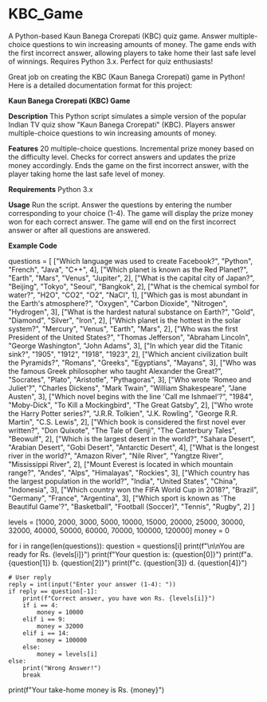 # KBC_Game
A Python-based Kaun Banega Crorepati (KBC) quiz game. Answer multiple-choice questions to win increasing amounts of money. The game ends with the first incorrect answer, allowing players to take home their last safe level of winnings. Requires Python 3.x. Perfect for quiz enthusiasts!


Great job on creating the KBC (Kaun Banega Crorepati) game in Python! Here is a detailed documentation format for this project:

**Kaun Banega Crorepati (KBC) Game**

**Description**
This Python script simulates a simple version of the popular Indian TV quiz show "Kaun Banega Crorepati" (KBC). Players answer multiple-choice questions to win increasing amounts of money.

**Features**
20 multiple-choice questions.
Incremental prize money based on the difficulty level.
Checks for correct answers and updates the prize money accordingly.
Ends the game on the first incorrect answer, with the player taking home the last safe level of money.

**Requirements**
Python 3.x

**Usage**
Run the script.
Answer the questions by entering the number corresponding to your choice (1-4).
The game will display the prize money won for each correct answer.
The game will end on the first incorrect answer or after all questions are answered.

**Example Code**

questions = [
    ["Which language was used to create Facebook?", "Python", "French", "Java", "C++", 4],
    ["Which planet is known as the Red Planet?", "Earth", "Mars", "Venus", "Jupiter", 2],
    ["What is the capital city of Japan?", "Beijing", "Tokyo", "Seoul", "Bangkok", 2],
    ["What is the chemical symbol for water?", "H2O", "CO2", "O2", "NaCl", 1],
    ["Which gas is most abundant in the Earth's atmosphere?", "Oxygen", "Carbon Dioxide", "Nitrogen", "Hydrogen", 3],
    ["What is the hardest natural substance on Earth?", "Gold", "Diamond", "Silver", "Iron", 2],
    ["Which planet is the hottest in the solar system?", "Mercury", "Venus", "Earth", "Mars", 2],
    ["Who was the first President of the United States?", "Thomas Jefferson", "Abraham Lincoln", "George Washington", "John Adams", 3],
    ["In which year did the Titanic sink?", "1905", "1912", "1918", "1923", 2],
    ["Which ancient civilization built the Pyramids?", "Romans", "Greeks", "Egyptians", "Mayans", 3],
    ["Who was the famous Greek philosopher who taught Alexander the Great?", "Socrates", "Plato", "Aristotle", "Pythagoras", 3],
    ["Who wrote 'Romeo and Juliet'?", "Charles Dickens", "Mark Twain", "William Shakespeare", "Jane Austen", 3],
    ["Which novel begins with the line 'Call me Ishmael'?", "1984", "Moby-Dick", "To Kill a Mockingbird", "The Great Gatsby", 2],
    ["Who wrote the Harry Potter series?", "J.R.R. Tolkien", "J.K. Rowling", "George R.R. Martin", "C.S. Lewis", 2],
    ["Which book is considered the first novel ever written?", "Don Quixote", "The Tale of Genji", "The Canterbury Tales", "Beowulf", 2],
    ["Which is the largest desert in the world?", "Sahara Desert", "Arabian Desert", "Gobi Desert", "Antarctic Desert", 4],
    ["What is the longest river in the world?", "Amazon River", "Nile River", "Yangtze River", "Mississippi River", 2],
    ["Mount Everest is located in which mountain range?", "Andes", "Alps", "Himalayas", "Rockies", 3],
    ["Which country has the largest population in the world?", "India", "United States", "China", "Indonesia", 3],
    ["Which country won the FIFA World Cup in 2018?", "Brazil", "Germany", "France", "Argentina", 3],
    ["Which sport is known as 'The Beautiful Game'?", "Basketball", "Football (Soccer)", "Tennis", "Rugby", 2]
]

levels = [1000, 2000, 3000, 5000, 10000, 15000, 20000, 25000, 30000, 32000, 40000, 50000, 60000, 70000, 100000, 120000]
money = 0

for i in range(len(questions)):
    question = questions[i]
    print(f"\n\nYou are ready for Rs. {levels[i]}")
    print(f"Your question is: {question[0]}")
    print(f"a. {question[1]}          b. {question[2]}")
    print(f"c. {question[3]}          d. {question[4]}")

    # User reply
    reply = int(input("Enter your answer (1-4): "))
    if reply == question[-1]:
        print(f"Correct answer, you have won Rs. {levels[i]}")
        if i == 4:
            money = 10000
        elif i == 9:
            money = 32000
        elif i == 14:
            money = 100000
        else:
            money = levels[i]
    else:
        print("Wrong Answer!")
        break

print(f"Your take-home money is Rs. {money}")
